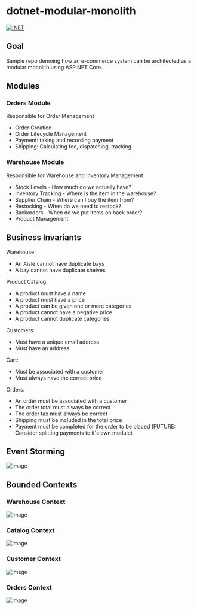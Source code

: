# dotnet-modular-monolith

[![.NET](https://github.com/danielmackay/dotnet-modular-monolith/actions/workflows/dotnet.yml/badge.svg)](https://github.com/danielmackay/dotnet-modular-monolith/actions/workflows/dotnet.yml)

## Goal

Sample repo demoing how an e-commerce system can be architected as a modular monolith using ASP.NET Core.

## Modules

### Orders Module

Responsible for Order Management

- Order Creation
- Order Lifecycle Management
- Payment: taking and recording payment
- Shipping: Calculating fee, dispatching, tracking

### Warehouse Module

Responsible for Warehouse and Inventory Management

- Stock Levels - How much do we actually have?
- Inventory Tracking - Where is the item in the warehouse?
- Supplier Chain - Where can I buy the item from?
- Restocking - When do we need to restock?
- Backorders - When do we put items on back order?
- Product Management

## Business Invariants

Warehouse:
- An Aisle cannot have duplicate bays
- A bay cannot have duplicate shelves

Product Catalog:
- A product must have a name
- A product must have a price
- A product can be given one or more categories
- A product cannot have a negative price
- A product cannot duplicate categories

Customers:
- Must have a unique email address
- Must have an address

Cart:
- Must be associated with a customer
- Must always have the correct price

Orders:
- An order must be associated with a customer
- The order total must always be correct
- The order tax must always be correct
- Shipping must be included in the total price
- Payment must be completed for the order to be placed (FUTURE: Consider splitting payments to it's own module)

## Event Storming

![image](https://github.com/user-attachments/assets/63ceadd7-428e-4cac-9937-377e46ae384a)

## Bounded Contexts

### Warehouse Context

![image](https://github.com/user-attachments/assets/f7d5a522-246b-4ecf-88cf-e5cb0738f0a0)

### Catalog Context

![image](https://github.com/user-attachments/assets/a08d2964-c3fa-417f-8b6a-598d2a2fe511)

### Customer Context

![image](https://github.com/user-attachments/assets/d104aff7-2d5d-4308-af97-fca0c298d0b7)

### Orders Context

![image](https://github.com/user-attachments/assets/3c731981-1f98-42ca-9f74-c955a31a5790)

